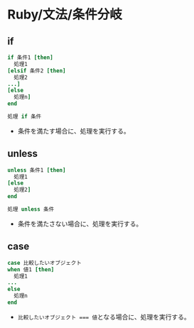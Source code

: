 # Ruby/文法/条件分岐

## if

```ruby
if 条件1 [then]
  処理1
[elsif 条件2 [then]
  処理2
...]
[else
  処理n]
end
```

```ruby
処理 if 条件
```

- 条件を満たす場合に、処理を実行する。

## unless

```ruby
unless 条件1 [then]
  処理1
[else
  処理2]
end
```

```ruby
処理 unless 条件
```

- 条件を満たさない場合に、処理を実行する。

## case

```ruby
case 比較したいオブジェクト
when 値1 [then]
  処理1
...
else 
  処理n
end
```

- `比較したいオブジェクト === 値`となる場合に、処理を実行する。
